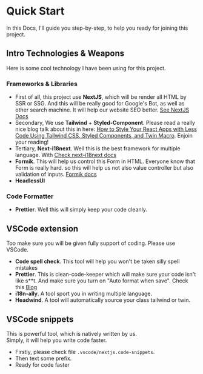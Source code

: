 # Quick Start

In this Docs, I'll guide you step-by-step, to help you ready for joining this project.

## Intro Technologies & Weapons

Here is some cool technology I have been using for this project.

### Frameworks & Libraries

- First of all, this project use **NextJS**, which will be render all HTML by SSR or SSG. And this will be really good for Google's Bot, as well as other search machine. It will help our website SEO better. [See NextJS Docs](https://nextjs.org/docs/getting-started)
- Secondary, We use **Tailwind** + **Styled-Component**. Please read a really nice blog talk about this in here: [How to Style Your React Apps with Less Code Using Tailwind CSS, Styled Components, and Twin Macro](https://www.freecodecamp.org/news/how-to-style-your-react-apps-with-less-code-using-tailwind-css-and-styled-components/). Enjoin your reading!
- Tertiary, **Next-i18next**. Well this is the best framework for multiple language. With [Check next-i18next docs](https://github.com/isaachinman/next-i18next)
- **Formik**. This will help us control this Form in HTML. Everyone know that Form is really hard. so this will help us not also value controller but also validation of inputs. [Formik docs](https://formik.org/docs/overview)
- **HeadlessUI**

### Code Formatter

- **Prettier**. Well this will simply keep your code cleanly.

## VSCode extension

Too make sure you will be given fully support of coding. Please use VSCode.

- **Code spell check**. This tool will help you won't be taken silly spell mistakes
- **Prettier**. This is clean-code-keeper which will make sure your code isn't like s\*\*t. And make sure you turn on "Auto format when save". Check this [Blog](https://www.codereadability.com/automated-code-formatting-with-prettier/)
- **i18n-ally**. A tool sport you in writing multiple language.
- **Headwind**. A tool will automatically source your class tailwind or twin.

## VSCode snippets

This is powerful tool, which is natively written by us.  
Simply, it will help you write code faster.

- Firstly, please check file `.vscode/nextjs.code-snippets`.
- Then text some prefix.
- Ready for code faster
